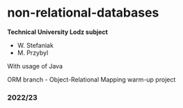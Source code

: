 # non-relational-databases
**Technical University Lodz subject**
- W. Stefaniak
- M. Przybyl 

With usage of Java

ORM branch - Object-Relational Mapping warm-up project 
### 2022/23
